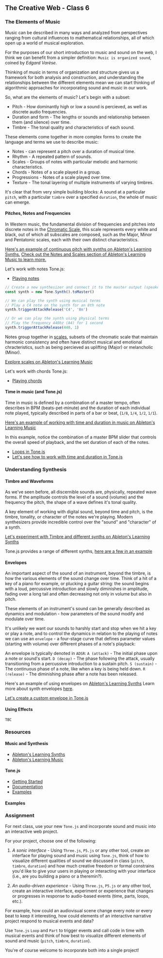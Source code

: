 ## The Creative Web - Class 6

### The Elements of Music
Music can be described in many ways and analyzed from perspectives ranging
from cultural influences to mathematical relationships, all of which open up a world of musical exploration.

For the purposes of our short introduction to music and sound on the web, I think we can benefit from a simpler definition:
`Music is organized sound`, coined by *Edgard Varèse*.

Thinking of music in terms of organization and structure gives us a framework for both analysis and construction, and understanding the relationships between the different elements mean we can start thinking of algorithmic approaches for incorporating sound and music in our work.

So, what are the elements of music? Let's begin with a subset:
- Pitch - How dominantly high or low a sound is percieved, as well as discrete audio frequencies.
- Duration and form - The lengths or sounds and relationship between them (and silence) over time.
- Timbre - The tonal quality and characteristics of each sound.

These elements come together in more complex forms to create the language and terms we use to describe music:
- Notes - can represent a pitch over a duration of musical time. 
- Rhythm - A repeated pattern of sounds.
- Scales - Groups of notes with particular melodic and harmonic characteristics.
- Chords - Notes of a scale played in a group.
- Progressions - Notes of a scale played over time.
- Texture - The tonal layering of multiple instruments of varying timbres.

It's clear that from very simple building blocks: A sound at a particular `pitch`, with a particular `timbre` over a specified `duration`, the whole of music can emerge.

#### Pitches, Notes and Frequencies
In Western music, the fundamental division of frequencies and pitches into discrete notes in the [Chromatic Scale](https://en.wikipedia.org/wiki/Chromatic_scale), this scale represents every white and black, out of which all subscales
are composed, such as the Major, Minor and Pentatonic scales, each with their own distinct characteristics.

[Here's an example of continuous pitch with synths on Ableton's Learning Synths.](https://learningsynths.ableton.com/making-changes/pitch)
[Check out the Notes and Scales section of Ableton's Learning Music to learn more.](https://learningmusic.ableton.com/notes-and-scales/notes-and-scales.html)

Let's work with notes Tone.js:
- [Playing notes](https://github.com/BarakChamo/The-Creative-Web/blob/master/classes/class%206/examples/notes.html)

```javascript
// Create a new synthesizer and connect it to the master output (speakers)
const synth = new Tone.Synth().toMaster()

// We can play the synth using musical terms
// Play a C4 note on the synth for an 8th note
synth.triggerAttackRelease('C4', '8n')

// Or we can play the synth using physical terms
// Play the frequency 440hz (A4) for 1 second
synth.triggerAttackRelease(440, 1)
```

Notes group together in [scales](https://en.wikipedia.org/wiki/Scale_(music)), subsets of the chromatic scale that maintain
harmonic consistency and often have distinct musical and emotional chracteristics, such as being percieved as uplifting (Major)
or melancholic (Minor).
  
[Explore scales on Ableton's Learning Music](https://learningmusic.ableton.com/notes-and-scales/keys-and-scales.html)

Let's work with chords Tone.js:
- [Playing chords](https://github.com/BarakChamo/The-Creative-Web/blob/master/classes/class%206/examples/polyphony.html)


#### Time in music (and Tone.js)
Time in music is defined by a combination of a master tempo, often describes in BPM (beats-pet-minute) and the duration of each
individual note played, typically described in parts of a bar or beat, (`1/8`, `1/4`, `1/2`, `1/1`).

[Here's an example of working with time and duration in music on Ableton's Learning Music](https://learningmusic.ableton.com/make-melodies/love-will-tear-us-apart.html)

In this example, notice the combination of a master BPM slider that controls the overall speed of playback, and the set duration of each of the notes.

- [Loops in Tone.js](https://github.com/BarakChamo/The-Creative-Web/blob/master/classes/class%206/examples/loops.html)
- [Let's see how to work with time and duration in Tone.js](https://github.com/BarakChamo/The-Creative-Web/blob/master/classes/class%206/examples/parts.html)

### Understanding Synthesis

#### Timbre and Waveforms
As we've seen before, all discernible sounds are, physically, repeated wave forms. If the amplitude controls the level of a sound (volume) and the frequency the pitch, the shape of a wave defines it's tonal quality.

A key element of working with digital sound, beyond time and pitch, is the timbre, tonality, or character of the notes we're playing.
Modern synthesizers provide incredible control over the "sound" and "character" of a synth.

[Let's experiment with Timbre and different synths on Ableton's Learning Synths](https://learningsynths.ableton.com/synth-basics/changing-the-sound)

Tone.js provides a range of different synths, [here are a few in an example](https://github.com/BarakChamo/The-Creative-Web/blob/master/classes/class%206/examples/synths.html)

#### Envelopes
An important aspect of the sound of an instrument, beyond the timbre, is how the various elements of the sound change over time.
Think of a hit of a key of a piano for example, or plucking a guitar string: the sound begins with a loud, percussive introduction 
and slowly diminishes in amplitude, fading over a long tail and often decreasing not only in volume but also in pitch.

These elements of an instrument's sound can be generally described as dynamics and modulation - how parameters of the sound modify and modulate over time.

It's unlikely we want our sounds to harshly start and stop when we hit a key or play a note, and to control the dynamics in relation to the playing of notes we can use an `envelope` - a four-stage curve that defines parameter values (starting with volume) over different phases of a note's playback:

An envelope is typically denoted in `ADSR`:
`A (attack)` - The initial phase upon a note or sound's start.
`D (decay)` - The phase following the attack, usually transitioning from a percussive introduction to a sustain pitch.
`S (sustain)` - The continuous phase of a note, like when a key is being held down.
`R (release)` - The diminishing phase after a note has been released.

Here's an example of using envelopes on [Ableton's Learning Synths](https://learningsynths.ableton.com/envelopes/change-over-time)
Learn more about synth envelopes [here](https://github.com/Tonejs/Tone.js/wiki/Envelope).

[Let's create a custom envelope in Tone.js](https://github.com/BarakChamo/The-Creative-Web/blob/master/classes/class%206/examples/envelope.htm)

#### Using Effects
`TBC`

### Resources

#### Music and Synthesis
- [Ableton's Learning Synths](https://learningsynths.ableton.com/synth-basics/changing-the-sound)
- [Ableton's Learning Music](https://learningmusic.ableton.com/make-melodies/love-will-tear-us-apart.html)

#### Tone.js
- [Getting Started](https://tonejs.github.io/)
- [Documentation](https://tonejs.github.io/docs/)
- [Examples](https://tonejs.github.io/examples/oscillator.html)

#### Examples

### Assignment
For next class, use your new `Tone.js` and incorporate sound and music into an interactive web project.

For your project, choose one of the following:
1. *A sonic interface* - Using `Three.js`, `P5.js` or any other tool, create an interface for playing sound and music using `Tone.js`, think of how to visualize different qualities of sound we discussed in class (`pitch`, `timbre`, `duration`) and how much creative freedom or formal constrains you'd like to give your users in playing or interacting with your interface (i.e., are you building a piano or a theremin?).

2. *An audio-driven experience* - Using `Three.js`, `P5.js` or any other tool, create an interactive interface, experiment or experience that changes or progresses in response to audio-based events (time, parts, loops, etc.). 

For example, how could an audiovisual scene change every note or every beat to keep it interesting, how could elements of an interactive narrative project respond to musical events and data?

Use `Tone.js` `Loop` and `Part` to trigger events and call code in time with musical events and think of how best to visualize different elements of sound and music (`pitch`, `timbre`, `duration`).

You're of course welcome to incorporate both into a single project!
